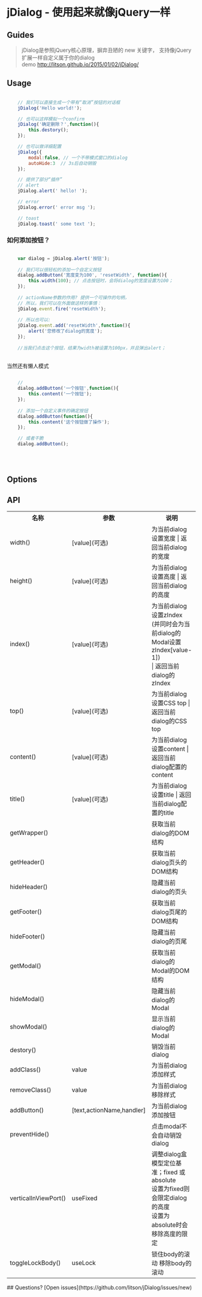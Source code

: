 jDialog - 使用起来就像jQuery一样
======

## Guides
> jDialog是参照jQuery核心原理，摒弃丑陋的 new 关键字，
    支持像jQuery扩展一样自定义属于你的dialog
    <br>demo http://litson.github.io/2015/01/02/jDialog/

## Usage
```js

    // 我们可以直接生成一个带有“取消”按钮的对话框
    jDialog('Hello world!');

    // 也可以这样模拟一个confirm
    jDialog('确定删除？',function(){
        this.destory();
    });

    // 也可以做详细配置
    jDialog({
        modal:false, // 一个不带模式窗口的dialog
        autoHide:3  // 3s后自动销毁
    });

    // 提供了部分“插件”
    // alert
    jDialog.alert(' hello! ');

    // error
    jDialog.error(' error msg ');

    // toast
    jDialog.toast(' some text ');


```
### 如何添加按钮？

```js

    var dialog = jDialog.alert('按钮');
    
    // 我们可以很轻松的添加一个自定义按钮
    dialog.addButton('宽度变为100', 'resetWidth', function(){
        this.width(100); // 点击按钮时，会将dialog的宽度设置为100；
    });
    
    // actionName参数的作用? 提供一个可操作的句柄，
    // 所以，我们可以在外面做这样的事情：
    jDialog.event.fire('resetWidth');
    
    // 所以也可以:
    jDialog.event.add('resetWidth',function(){
        alert('您修改了dialog的宽度'); 
    });
    
    //当我们点击这个按钮，结果为width被设置为100px，并且弹出alert；
    
```

当然还有懒人模式
```js
    
    // 
    dialog.addButton('一个按钮',function(){
        this.content('一个按钮');
    });
    
    // 添加一个自定义事件的确定按钮
    dialog.addButton(function(){
        this.content('这个按钮做了操作');
    });

    // 或者干脆
    dialog.addButton();
    
    
    


```


## Options

## API
<table>
    <tr>
        <th>名称</th>
        <th>参数</th>
        <th>说明</th>
        <th>返回值</th>
    </tr>
    <tr>
        <td>width()</td>
        <td>[value](可选)</td>
        <td>为当前dialog设置宽度 | 返回当前dialog的宽度</td>
        <td>jDialog | Number</td>
    </tr>
    <tr>
        <td>height()</td>
        <td>[value](可选)</td>
        <td>为当前dialog设置高度 | 返回当前dialog的高度</td>
        <td>jDialog | Number</td>
    </tr>
    <tr>
        <td>index()</td>
        <td>[value](可选)</td>
        <td>为当前dialog设置zIndex
            <br>(并同时会为当前dialog的Modal设置zIndex[value-1])
            <br>| 返回当前dialog的zIndex
        </td>
        <td>jDialog | Number</td>
    </tr>
    <tr>
        <td>top()</td>
        <td>[value](可选)</td>
        <td>为当前dialog设置CSS top | 返回当前dialog的CSS top</td>
        <td>jDialog | Number</td>
    </tr>
    <tr>
        <td>content()</td>
        <td>[value](可选)</td>
        <td>为当前dialog设置content | 返回当前dialog配置的content</td>
        <td>jDialog | String | HTMLString</td>
    </tr>
    <tr>
        <td>title()</td>
        <td>[value](可选)</td>
        <td>为当前dialog设置title | 返回当前dialog配置的title</td>
        <td>jDialog | String</td>
    </tr>
    <tr>
        <td>getWrapper()</td>
        <td></td>
        <td>获取当前dialog的DOM结构</td>
        <td>HTMLElement</td>
    </tr>
    <tr>
        <td>getHeader()</td>
        <td></td>
        <td>获取当前dialog页头的DOM结构</td>
        <td>HTMLElement</td>
    </tr>
    <tr>
        <td>hideHeader()</td>
        <td></td>
        <td>隐藏当前dialog的页头</td>
        <td>jDialog</td>
    </tr>
    <tr>
        <td>getFooter()</td>
        <td></td>
        <td>获取当前dialog页尾的DOM结构</td>
        <td>HTMLElement</td>
    </tr>
    <tr>
        <td>hideFooter()</td>
        <td></td>
        <td>隐藏当前dialog的页尾</td>
        <td>jDialog</td>
    </tr>
    <tr>
        <td>getModal()</td>
        <td></td>
        <td>获取当前dialog的Modal的DOM结构</td>
        <td>HTMLElement</td>
    </tr>
    <tr>
        <td>hideModal()</td>
        <td></td>
        <td>隐藏当前dialog的Modal</td>
        <td>jDialog</td>
    </tr>
    <tr>
        <td>showModal()</td>
        <td></td>
        <td>显示当前dialog的Modal</td>
        <td>jDialog</td>
    </tr>
    <tr>
        <td>destory()</td>
        <td></td>
        <td>销毁当前dialog</td>
        <td>jDialog</td>
    </tr>
    <tr>
        <td>addClass()</td>
        <td>value</td>
        <td>为当前dialog添加样式</td>
        <td>jDialog</td>
    </tr>
    <tr>
        <td>removeClass()</td>
        <td>value</td>
        <td>为当前dialog移除样式</td>
        <td>jDialog</td>
    </tr>
    <tr>
            <td>addButton()</td>
            <td>[text,actionName,handler]</td>
            <td>为当前dialog添加按钮<br/></td>
            <td>jDialog</td>
        </tr>
    <tr>
        <td>preventHide()</td>
        <td></td>
        <td>点击modal不会自动销毁dialog</td>
        <td>jDialog</td>
    </tr>
    <tr>
        <td>verticalInViewPort()</td>
        <td>useFixed</td>
        <td>
                调整dialog盒模型定位基准；fixed 或 absolute
                <br/>
                设置为fixed则会限定dialog的高度
                <br/>
                设置为absolute时会移除高度的限定
           </td>
        <td>jDialog</td>
    </tr>
    <tr>
        <td>toggleLockBody()</td>
        <td>useLock</td>
        <td>
               锁住body的滚动
               移除body的滚动
           </td>
        <td>jDialog</td>
    </tr>
</table>
## Questions?
[Open issues](https://github.com/litson/jDialog/issues/new)
